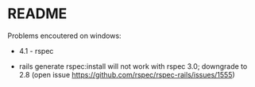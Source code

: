 # README

Problems encoutered on windows:
* 4.1 - rspec 
 - rails generate rspec:install will not work with rspec 3.0; downgrade to 2.8 (open issue https://github.com/rspec/rspec-rails/issues/1555)